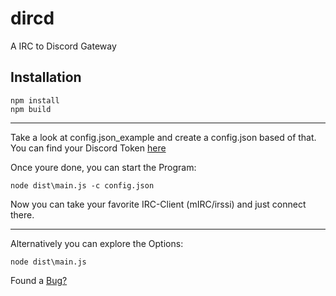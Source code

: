 # dircd
A IRC to Discord Gateway

## Installation
    npm install
    npm build
___
Take a look at config.json_example and create a config.json based of that.
You can find your Discord Token [here](https://lmgtfy.com/?q=how+to+find+discord+token&s=g)

Once youre done, you can start the Program:

    node dist\main.js -c config.json

Now you can take your favorite IRC-Client (mIRC/irssi) and just connect there.

___

Alternatively you can explore the Options:

    node dist\main.js
  
Found a [Bug?](https://github.com/p85/dircd/issues)